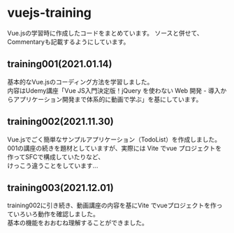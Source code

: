 # vuejs-training
Vue.jsの学習時に作成したコードをまとめています。
ソースと併せて、Commentaryも記載するようにしています。

## training001(2021.01.14)
基本的なVue.jsのコーディング方法を学習しました。  
内容はUdemy講座「Vue JS入門決定版！jQuery を使わない Web 開発 - 導入からアプリケーション開発まで体系的に動画で学ぶ」を基にしています。

## training002(2021.11.30)
Vue.jsでごく簡単なサンプルアプリケーション（TodoList）を作成しました。  
001の講座の続きを題材としていますが、実際には Vite でvue プロジェクトを作ってSFCで構成していたりなど、  
けっこう違うことをしています...

## training003(2021.12.01)
training002に引き続き、動画講座の内容を基にVite でvueプロジェクトを作っていろいろ動作を確認しました。  
基本の機能をおおむね理解することができました。  

